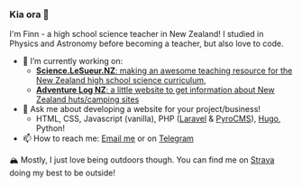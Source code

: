 ### Kia ora 👋

I'm Finn - a high school science teacher in New Zealand! I studied in Physics and Astronomy before becoming a teacher, but also love to code.

- 🔭 I’m currently working on:
  - [__Science.LeSueur.NZ__: making an awesome teaching resource for the New Zealand high school science curriculum](https://science.lesueur.nz),
  - [__Adventure Log NZ__: a little website to get information about New Zealand huts/camping sites](https://adventurelog.nz)
- 💬 Ask me about developing a website for your project/business!
  - HTML, CSS, Javascript (vanilla), PHP ([Laravel](https://laravel.com) & [PyroCMS](https://pyrocms.com)), [Hugo](https://gohugo.io), Python!
- 📫 How to reach me: [Email me](mailto:finn@lesueur.nz) or on [Telegram](https://t.me/finnito)

🏔 Mostly, I just love being outdoors though. You can find me on [Strava](https://www.strava.com/athletes/4215769) doing my best to be outside!
